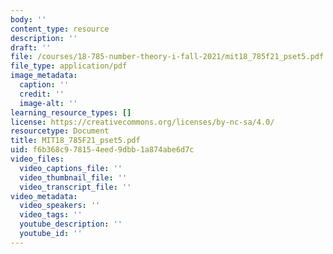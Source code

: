 ```yaml
---
body: ''
content_type: resource
description: ''
draft: ''
file: /courses/18-785-number-theory-i-fall-2021/mit18_785f21_pset5.pdf
file_type: application/pdf
image_metadata:
  caption: ''
  credit: ''
  image-alt: ''
learning_resource_types: []
license: https://creativecommons.org/licenses/by-nc-sa/4.0/
resourcetype: Document
title: MIT18_785F21_pset5.pdf
uid: f6b368c9-7815-4eed-9dbb-1a874abe6d7c
video_files:
  video_captions_file: ''
  video_thumbnail_file: ''
  video_transcript_file: ''
video_metadata:
  video_speakers: ''
  video_tags: ''
  youtube_description: ''
  youtube_id: ''
---
```

